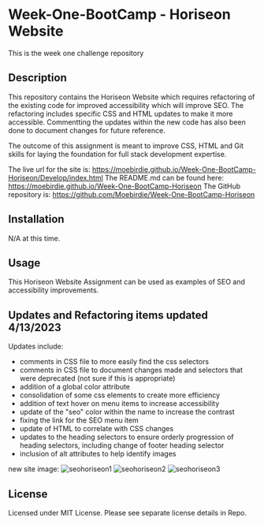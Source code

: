 # Week-One-BootCamp - Horiseon Website
This is the week one challenge repository


## Description
This repository contains the Horiseon Website which requires refactoring of the existing code for improved accessibility which will improve SEO. The refactoring includes specific CSS and HTML updates to make it more accessible. Commentting the updates within the new code has also been done to document changes for future reference. 

The outcome of this assignment is meant to improve CSS, HTML and Git skills for laying the foundation for full stack development expertise.

The live url for the site is: https://moebirdie.github.io/Week-One-BootCamp-Horiseon/Develop/index.html
The README.md can be found here: https://moebirdie.github.io/Week-One-BootCamp-Horiseon
The GitHub repository is:  https://github.com/Moebirdie/Week-One-BootCamp-Horiseon

## Installation
N/A at this time.


## Usage

This Horiseon Website Assignment can be used as examples of SEO and accessibility improvements. 


## Updates and Refactoring items updated 4/13/2023
Updates include:
- comments in CSS file to more easily find the css selectors
- comments in CSS file to document changes made and selectors that were deprecated (not sure if this is appropriate)
- addition of a global color attribute
- consolidation of some css elements to create more efficiency
- addition of text hover on menu items to increase accessibility
- update of the "seo" color within the name to increase the contrast
- fixing the link for the SEO menu item
- update of HTML to correlate with CSS changes 
- updates to the heading selectors to ensure orderly progression of heading selectors, including change of footer heading selector
- inclusion of alt attributes to help identify images

new site image:
![seohoriseon1](https://user-images.githubusercontent.com/93432701/231764001-51655511-1d65-4cc7-9293-9e4ae7064131.jpeg)
![seohoriseon2](https://user-images.githubusercontent.com/93432701/231764031-b58a0446-16c1-4e1a-a2ce-7eb27e11b273.png)
![seohoriseon3](https://user-images.githubusercontent.com/93432701/231764582-fe499407-6c42-4b73-aa87-7a7aceebc5e2.png)



## License
Licensed under MIT License. Please see separate license details in Repo.

